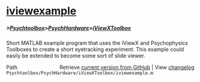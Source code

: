 # [iviewexample](iviewexample)
##### >[Psychtoolbox](Psychtoolbox)>[PsychHardware](PsychHardware)>[iViewXToolbox](iViewXToolbox)

Short MATLAB example program that uses the iViewX and Psychophysics  
Toolboxes to create a short eyetracking experiment. This example could  
easily be extended to become some sort of slide viewer.  




<div class="code_header" style="text-align:right;">
  <span style="float:left;">Path&nbsp;&nbsp;</span> <span class="counter">Retrieve <a href=
  "https://raw.github.com/Psychtoolbox-3/Psychtoolbox-3/beta/Psychtoolbox/PsychHardware/iViewXToolbox/iviewexample.m">current version from GitHub</a> | View <a href=
  "https://github.com/Psychtoolbox-3/Psychtoolbox-3/commits/beta/Psychtoolbox/PsychHardware/iViewXToolbox/iviewexample.m">changelog</a></span>
</div>
<div class="code">
  <code>Psychtoolbox/PsychHardware/iViewXToolbox/iviewexample.m</code>
</div>

